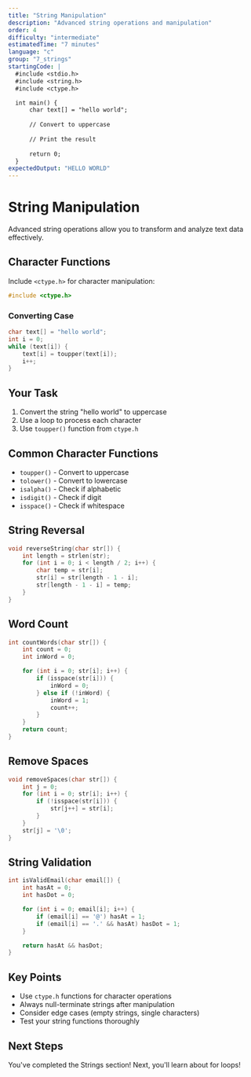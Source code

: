 ```yaml
---
title: "String Manipulation"
description: "Advanced string operations and manipulation"
order: 4
difficulty: "intermediate"
estimatedTime: "7 minutes"
language: "c"
group: "7_strings"
startingCode: |
  #include <stdio.h>
  #include <string.h>
  #include <ctype.h>

  int main() {
      char text[] = "hello world";
      
      // Convert to uppercase
      
      // Print the result
      
      return 0;
  }
expectedOutput: "HELLO WORLD"
---
```


# String Manipulation

Advanced string operations allow you to transform and analyze text data effectively.

## Character Functions

Include `<ctype.h>` for character manipulation:

```c
#include <ctype.h>
```

### Converting Case

```c
char text[] = "hello world";
int i = 0;
while (text[i]) {
    text[i] = toupper(text[i]);
    i++;
}
```

## Your Task

1. Convert the string "hello world" to uppercase
2. Use a loop to process each character
3. Use `toupper()` function from `ctype.h`

## Common Character Functions

- `toupper()` - Convert to uppercase
- `tolower()` - Convert to lowercase
- `isalpha()` - Check if alphabetic
- `isdigit()` - Check if digit
- `isspace()` - Check if whitespace

## String Reversal

```c
void reverseString(char str[]) {
    int length = strlen(str);
    for (int i = 0; i < length / 2; i++) {
        char temp = str[i];
        str[i] = str[length - 1 - i];
        str[length - 1 - i] = temp;
    }
}
```

## Word Count

```c
int countWords(char str[]) {
    int count = 0;
    int inWord = 0;

    for (int i = 0; str[i]; i++) {
        if (isspace(str[i])) {
            inWord = 0;
        } else if (!inWord) {
            inWord = 1;
            count++;
        }
    }
    return count;
}
```

## Remove Spaces

```c
void removeSpaces(char str[]) {
    int j = 0;
    for (int i = 0; str[i]; i++) {
        if (!isspace(str[i])) {
            str[j++] = str[i];
        }
    }
    str[j] = '\0';
}
```

## String Validation

```c
int isValidEmail(char email[]) {
    int hasAt = 0;
    int hasDot = 0;

    for (int i = 0; email[i]; i++) {
        if (email[i] == '@') hasAt = 1;
        if (email[i] == '.' && hasAt) hasDot = 1;
    }

    return hasAt && hasDot;
}
```

## Key Points

- Use `ctype.h` functions for character operations
- Always null-terminate strings after manipulation
- Consider edge cases (empty strings, single characters)
- Test your string functions thoroughly

## Next Steps

You've completed the Strings section! Next, you'll learn about for loops!


